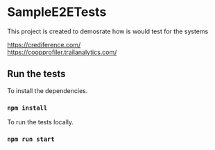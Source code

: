# SampleE2ETests

This project is created to demosrate how is would test for the systems 

https://crediference.com/ \
https://coopprofiler.trailanalytics.com/

## Run the tests

To install the dependencies.

### `npm install`


To run the tests locally.


### `npm run start`